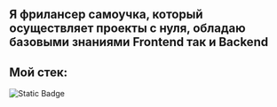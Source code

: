 ## Я фрилансер самоучка, который осуществляет проекты с нуля, обладаю базовыми знаниями Frontend так и Backend
## Мой стек:
![Static Badge](https://img.shields.io/badge/:badgeContent)
